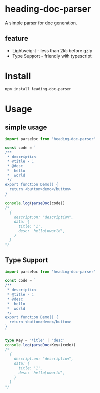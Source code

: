 # heading-doc-parser

A simple parser for doc generation.

## feature

- Lightweight - less than 2kb before gzip
- Type Support - friendly with typescript

# Install

```bash
npm install heading-doc-parser
```

# Usage

## simple usage

```js
import parseDoc from 'heading-doc-parser'

const code = `
/**
 * description 
 * @title - 1
 * @desc
 *  hello
 *  world
 */
export function Demo() {
  return <button>demo</button>
}
`
console.log(parseDoc(code))
/*
  {
    description: "description",
    data: {
      title: '1',
      desc: 'hello\nworld',
    }
  }  
*/
```

## Type Support

```ts
import parseDoc from 'heading-doc-parser'

const code = `
/**
 * description 
 * @title - 1
 * @desc
 *  hello
 *  world
 */
export function Demo() {
  return <button>demo</button>
}
`

type Key = 'title' | 'desc'
console.log(parseDoc<Key>(code))
/*
  {
    description: "description",
    data: {
      title: '1',
      desc: 'hello\nworld',
    }
  }  
*/
```
